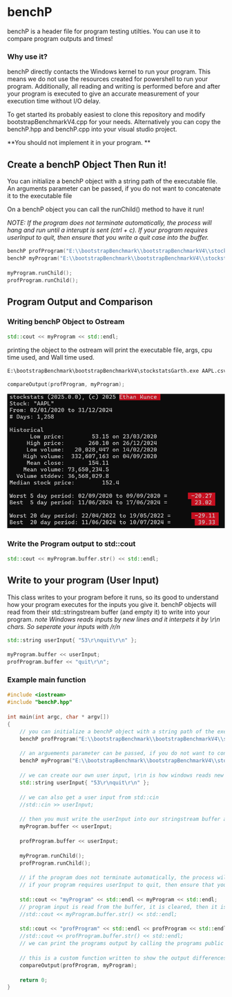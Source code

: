 # benchP 
benchP is a header file for program testing utilties. You can use it to compare program outputs and times!

### Why use it? 
benchP directly contacts the Windows kernel to run your program. This means we do not use the resources created for powershell to run your program. 
Additionally, all reading and writing is performed before and after your program is executed to give an accurate measurement of your execution time without I/O delay.

To get started its probably easiest to clone this repository and modify bootstrapBenchmarkV4.cpp for your needs.
Alternatively you can copy the benchP.hpp and benchP.cpp into your visual studio project. 

**You should not implement it in your program. **

## Create a benchP Object Then Run it!

You can initialize a benchP object with a string path of the executable file.
An arguments parameter can be passed, if you do not want to concatenate it to the executable file

On a benchP object you can call the runChild() method to have it run! 

*NOTE: If the program does not terminate automatically, the process will hang and run until a interupt is sent (ctrl + c). 
If your program requires userInput to quit, then ensure that you write a quit case into the buffer.*
```cpp    
benchP profProgram("E:\\bootstrapBenchmark\\bootstrapBenchmarkV4\\stockstatsGarth.exe AAPL.csv");
benchP myProgram("E:\\bootstrapBenchmark\\bootstrapBenchmarkV4\\stockstats.exe", "AAPL.csv");

myProgram.runChild();
profProgram.runChild();
```

## Program Output and Comparison

### Writing benchP Object to Ostream
```cpp
std::cout << myProgram << std::endl;
```
printing the object to the ostream will print the executable file, args, cpu time used, and Wall time used.
```bash
E:\bootstrapBenchmark\bootstrapBenchmarkV4\stockstatsGarth.exe AAPL.csv  CPU time: 15.00ms. Wall time: 14.90ms.
```


```cpp
compareOutput(profProgram, myProgram);
```
![Alt text](compareOutputScreenshot.png "Output")

### Write the Program output to std::cout

```cpp
std::cout << myProgram.buffer.str() << std::endl;                 
```

## Write to your program (User Input)
This class writes to your program before it runs, so its good to understand how your program executes for the inputs you give it.
benchP objects will read from their std::stringstream buffer (and empty it) to write into your program. 
*note Windows reads inputs by new lines and it interpets it by \r\n chars. So seperate your inputs with /r/n*
```cpp
std::string userInput{ "53\r\nquit\r\n" };

myProgram.buffer << userInput;
profProgram.buffer << "quit\r\n";
```


### Example main function 
```cpp
#include <iostream>
#include "benchP.hpp"

int main(int argc, char * argv[])
{
    // you can initialize a benchP object with a string path of the executable file
    benchP profProgram("E:\\bootstrapBenchmark\\bootstrapBenchmarkV4\\stockstatsGarth.exe AAPL.csv");

    // an arguements parameter can be passed, if you do not want to concatenate it to the executable file
    benchP myProgram("E:\\bootstrapBenchmark\\bootstrapBenchmarkV4\\stockstats.exe", "AAPL.csv");
    
    // we can create our own user input, \r\n is how windows reads new lines and how we seperate userInputs
    std::string userInput{ "53\r\nquit\r\n" };

    // we can also get a user input from std::cin
    //std::cin >> userInput; 
     
    // then you must write the userInput into our stringstream buffer and it will read as user input
    myProgram.buffer << userInput;

    profProgram.buffer << userInput;

    myProgram.runChild();
    profProgram.runChild();

    // if the program does not terminate automatically, the process will hang and run until a interupt is sent (ctrl + c). 
    // if your program requires userInput to quit, then ensure that you write a quit case into the buffer. 

    std::cout << "myProgram" << std::endl << myProgram << std::endl;
    // program input is read from the buffer, it is cleared, then it is written to the buffer. 
    //std::cout << myProgram.buffer.str() << std::endl;                 

    std::cout << "profProgram" << std::endl << profProgram << std::endl;
    //std::cout << profProgram.buffer.str() << std::endl;
    // we can print the programs output by calling the programs public stringstream buffer instance and printing it as a string. 

    // this is a custom function written to show the output differences between p1, and p2.
    compareOutput(profProgram, myProgram);

    return 0;
}
```
